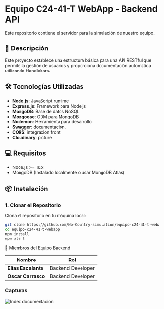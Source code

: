 # Equipo C24-41-T WebApp - Backend API

Este repositorio contiene el servidor para la simulación de nuestro equipo.

## 🚀 Descripción

Este proyecto establece una estructura básica para una API RESTful que permite la gestión de usuarios y proporciona documentación automática utilizando Handlebars.

## 🛠️ Tecnologías Utilizadas

- **Node.js**: JavaScript runtime
- **Express.js**: Framework para Node.js
- **MongoDB**: Base de datos NoSQL
- **Mongoose**: ODM para MongoDB
- **Nodemon**: Herramienta para desarrollo
- **Swagger**: documentacion.
- **CORS**: integracion front.
- **Cloudinary**: picture
    

## 💻 Requisitos

- Node.js >= 16.x
- MongoDB (Instalado localmente o usar MongoDB Atlas)

## 📦 Instalación

### 1. Clonar el Repositorio

Clona el repositorio en tu máquina local:

```bash
git clone https://github.com/No-Country-simulation/equipo-c24-41-t-webapp.git
cd equipo-c24-41-t-webapp
npm install
npm start
```

👥 Miembros del Equipo Backend

| Nombre              | Rol               |
|---------------------|-------------------|
| **Elías Escalante** | Backend Developer |
| **Oscar Carrasco**  | Backend Developer |


### Capturas

![Index documentacion](https://github.com/No-Country-simulation/equipo-c24-41-t-webapp/blob/backend/src/public/captura1.png)
